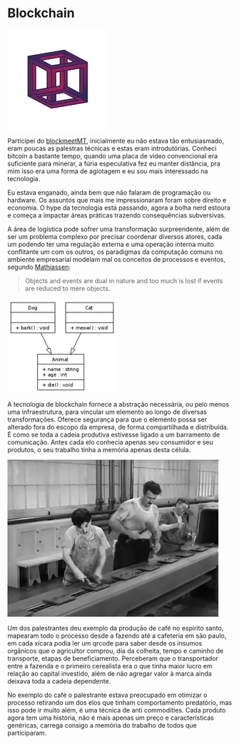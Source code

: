 # Blockchain
![cube](cube.jpg)

Participei do [blockmeetMT](https://blockmeetmt.com.br/), inicialmente eu não estava tão entusiasmado, eram poucas as palestras técnicas e estas eram introdutórias. Conheci bitcoin a bastante tempo, quando uma placa de vídeo convencional era suficiente para minerar, a fúria especulativa fez eu manter distância, pra mim isso era uma forma de agiotagem e eu sou mais interessado na tecnologia.

Eu estava enganado, ainda bem que não falaram de programação ou hardware. Os assuntos que mais me impressionaram foram sobre direito e economia. O hype da tecnologia está passando, agora a bolha nerd estoura e começa a impactar áreas práticas trazendo consequências subversivas.

A área de logística pode sofrer uma transformação surpreendente, além de ser um problema complexo por precisar coordenar diversos atores, cada um podendo ter uma regulação externa e uma operação interna muito conflitante um com os outros, os paradigmas da computação comuns no ambiente empresarial modelam mal os conceitos de processos e eventos, segundo [Mathiassen](https://link.springer.com/chapter/10.1007%2F978-1-4471-3016-1_6):

> Objects and events are dual in nature and too much is lost if events are reduced to mere objects.

![uml](uml.png)

A tecnologia de blockchain fornece a abstração necessária, ou pelo menos uma infraestrutura, para vincular um elemento ao longo de diversas transformações. Oferece segurança para que o elemento possa ser alterado fora do escopo da empresa, de forma compartilhada e distribuída. É como se toda a cadeia produtiva estivesse ligado a um barramento de comunicação. Antes cada elo conhecia apenas seu consumidor e seu produtos, o seu trabalho tinha a memória apenas desta célula.

![linhaproducao](linhaproducao.jpg)

Um dos palestrantes deu exemplo da produção de café no espirito santo, mapearam todo o processo desde a fazendo até a cafeteria em são paulo, em cada xícara podia ler um qrcode para saber desde os insumos orgânicos que o agricultor comprou, dia da colheita, tempo e caminho de transporte, etapas de beneficiamento. Perceberam que o transportador entre a fazenda e o primeiro cerealista era o que tinha maior lucro em relação ao capital investido, além de não agregar valor à marca ainda deixava toda a cadeia dependente.

No exemplo do café o palestrante estava preocupado em otimizar o processo retirando um dos elos que tinham comportamento predatório, mas isso pode ir muito além, é uma técnica de anti commodities. Cada produto agora tem uma história, não é mais apenas um preço e características genéricas, carrega consigo a memória do trabalho de todos que participaram.